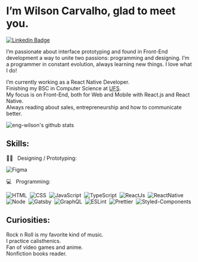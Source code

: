 # I’m Wilson Carvalho, glad to meet you.

[![Linkedin Badge](https://img.shields.io/badge/-LinkedIn-0077B5?style=flat&logo=Linkedin&logoColor=white&link=https://www.linkedin.com/in/dev-wilson)](https://www.linkedin.com/in/dev-wilson/)&nbsp;



I’m passionate about interface prototyping and found in Front-End development a way to unite two passions: programming and designing.
I’m a programmer in constant evolution, always learning new things. I love what I do!

I’m currently working as a React Native Developer.<br/>
Finishing my BSC in Computer Science at [UFS](http://www.ufs.br/).<br/>
My focus is on Front-End, both for Web and Mobile with React.js and React Native.<br/>
Always reading about sales, entrepreneurship and how to communicate better.<br/>


![eng-wilson's github stats](https://github-readme-stats.vercel.app/api?username=eng-wilson&show_icons=true&hide=["contribs","prs","issues"])



## Skills:

✍🏼 &nbsp; Designing / Prototyping: <br/>

![Figma](https://img.shields.io/badge/-Figma-2C2C2C?style=flat&logoColor=figma&logo=figma)&nbsp;

💻  &nbsp; Programming: <br/>

![HTML](https://img.shields.io/badge/-HTML-E44D25?style=flat&logoColor=fff&logo=html5)&nbsp;
![CSS](https://img.shields.io/badge/-CSS-254DE6?style=flat&logoColor=fff&logo=css3)&nbsp;
![JavaScript](https://img.shields.io/badge/-JavaScript-FEAE32?style=flat&logoColor=fff&logo=javascript)&nbsp;
![TypeScript](https://img.shields.io/badge/-TypeScript-007ACC?style=flat&logoColor=fff&logo=typescript)&nbsp;
![ReactJs](https://img.shields.io/badge/-React.js-18BCEE?style=flat&logoColor=fff&logo=react)&nbsp;
![ReactNative](https://img.shields.io/badge/-React_Native-18BCEE?style=flat&logoColor=fff&logo=react)&nbsp;<br/>
![Node](https://img.shields.io/badge/-Node.js-5B9856?style=flat&logoColor=fff&logo=node.js)&nbsp;
![Gatsby](https://img.shields.io/badge/-Gatsb-643195?style=flat&logoColor=fff&logo=gatsby)&nbsp;
![GraphQL](https://img.shields.io/badge/-GraphQL-E034A7?style=flat&logoColor=fff&logo=graphql)&nbsp;
![ESLint](https://img.shields.io/badge/-ESLint-4B32C3?style=flat&logoColor=fff&logo=eslint)&nbsp;
![Prettier](https://img.shields.io/badge/-Prettier-EA5E5E?style=flat&logoColor=fff&logo=prettier)&nbsp;
![Styled-Components](https://img.shields.io/badge/-Styled_Components-DB9A64?style=flat&logoColor=fff&logo=styled-components)&nbsp;

## Curiosities:

Rock n Roll is my favorite kind of music.<br/>
I practice calisthenics.<br/>
Fan of video games and anime.<br/>
Nonfiction books reader.<br/>
